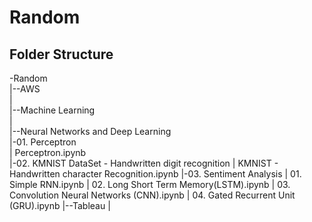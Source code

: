 # Random

Folder Structure
------------------------------------------------------------
-Random\
 |--AWS\
 |\
 |--Machine Learning\
 |\
 |--Neural Networks and Deep Learning\
   |-01. Perceptron  
   |     Perceptron.ipynb  
   |-02. KMNIST DataSet - Handwritten digit recognition
   |     KMNIST - Handwritten character Recognition.ipynb
   |-03. Sentiment Analysis
   |     01. Simple RNN.ipynb
   |     02. Long Short Term Memory(LSTM).ipynb
   |     03. Convolution Neural Networks (CNN).ipynb
   |     04. Gated Recurrent Unit (GRU).ipynb
 |--Tableau
 |
